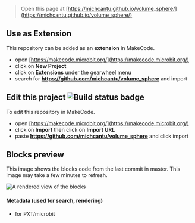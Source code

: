 
> Open this page at [https://michcantu.github.io/volume_sphere/](https://michcantu.github.io/volume_sphere/)

## Use as Extension

This repository can be added as an **extension** in MakeCode.

* open [https://makecode.microbit.org/](https://makecode.microbit.org/)
* click on **New Project**
* click on **Extensions** under the gearwheel menu
* search for **https://github.com/michcantu/volume_sphere** and import

## Edit this project ![Build status badge](https://github.com/michcantu/volume_sphere/workflows/MakeCode/badge.svg)

To edit this repository in MakeCode.

* open [https://makecode.microbit.org/](https://makecode.microbit.org/)
* click on **Import** then click on **Import URL**
* paste **https://github.com/michcantu/volume_sphere** and click import

## Blocks preview

This image shows the blocks code from the last commit in master.
This image may take a few minutes to refresh.

![A rendered view of the blocks](https://github.com/michcantu/volume_sphere/raw/master/.github/makecode/blocks.png)

#### Metadata (used for search, rendering)

* for PXT/microbit
<script src="https://makecode.com/gh-pages-embed.js"></script><script>makeCodeRender("{{ site.makecode.home_url }}", "{{ site.github.owner_name }}/{{ site.github.repository_name }}");</script>

